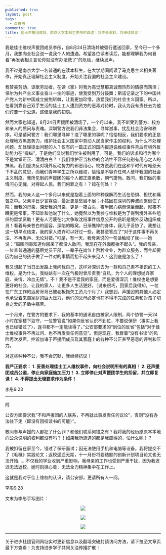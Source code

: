 ```yaml
---
published: true
layout: post
tags:
  - 自白书
comments: true
title: 佳士声援团成员、南京大学本科生李彤的自述：我不会沉默，将继续抗议！
---
```




我是佳士维权声援团成员李彤，自8月24日清场并被强行遣送回家，至今已一个多月，我想向全社会说一说我个人的遭遇。希望各位读者读后，能都理解我为何冒着“再发表相关言论你就没有办法救了”的危险，继续发声。

我不过是南京大学一名普通的在读本科生，在大学期间阅读了马克思主义相关著作，开始真正理解社会主义制度，开始关注我国的社会主义建设。

我赞美劳动，讴歌劳动者，在读《家》时我为高觉慧那真诚而热烈的情感而落泪；保尔为共产主义事业奋斗一生的事迹，使我受到万分鼓舞；斯诺记录之下的中国共产党人为新中国成立披荆斩棘，让我更加珍惜，热爱我们的社会主义国家。所以，在看到靠自己双手生活的佳士工人遭到资方的恶毒对待时，我认为我有责任去为他们讨要一个公道。这便是我的初衷。

然而大家也知道，8月24日声援团被清场了，一个月以来，我不断受到警方、校方和亲人的质问与责难。深圳警方说我们非法集会，寻衅滋事，扰乱社会治安和秩序。可是请问警方：我们哪里寻衅？滋了哪里的事呢？恰恰相反，我们要求的正是处理地方黑恶势力，维护社会主义国家中劳动人民当家作主的权利。为什么不处理问题，却处理提出问题的人？仅有的一篇正式的国内报道说维权事件背后有境外反动势力在“操纵”，于是他们又说我们学生被利用了。可是，我们的诉求和行为哪个不是堂堂正正、清清白白？！我们维护正当权益的合法性不容任何别有用心之人的抹黑，我们坚决反对境外反动势力的邪恶用心。校方说我们在这和平时代有唯恐天下不乱的意思，而我们青年学生之所以维权，恰恰是不容许任何人破坏我国的社会主义制度。我所见到的声援团的每个人都正直勇敢，朝气蓬勃。敢问，我们做的事情问心无愧，对得起人民，我们何罪之有！？错在何处！？

然而，我的亲人这一个多月以来就是抱着上面的种种误解而生活在恐惧、担忧和痛苦之中。父亲平日少言寡语，最近更是愁眉不展；小姑因在深圳的奔波而累倒住了院；而我的母亲，深爱我的母亲，更是一夜白头，夜半因心病而惊坐而起，彻夜不眠更是常事。不知谁和他说了什么，她竟然以为我参与维权是为了得到境外某些组织的留学资助！更有人污蔑在北大争取沈阳事件信息公开的岳昕是境外反动组织成员！看着母亲苍白的面容，深陷的眼窝，日渐憔悴的身体，我几乎妥协了。我想让这一切早点结束，我的家人或许可以好过一些，我甚至答应了“对于这件事不再关注、不再发声、无论对错。”可是，有一天，我母亲说的一句话触动了我——她说：“周围同事知道你回来了都没人敢问，我现在在外面都抬不起头”。我的母亲，一位普普通通的基层党员干部，一辈子在岗位上矜矜业业，为群众服务，而今却要因为自己的孩子做了一件对的事情而抬不起头来见人！这到底是怎么了！

我又想起了当日出发路上我问我自己，这样对深圳去为一群和自己素不相识的工人维权，是为什么。我姑姑有一次在气极时曾斥责我“自私，为个人的理想抛弃家庭、亲情、冷血无情”。不！我不是不爱我的家庭，而是爱得深沉！维权也是想要更好的社会，让我的家人、让更多人生活更好。（说来很巧，回家后我得知，一位在广东工作的远房哥哥已被老板拖欠工资几个月了）我想到，声援团的其他人必定也承受着来自家庭的巨大压力，他们的父母必定也在不得不完成的任务和对孩子切身之爱的矛盾中痛苦。

一个月来，在警方的要求下，我的基本的通讯自由被家人限制，两个协警一天24小时在家楼下监守，一位警官说“如果你反省认识不到位，不要说保研（事实上我也已经错过了），连书都不一定能读得了。”公安部要求的“到位的反省”包括“对于佳士维权事件不再过问、也不再发表任何意见”。但是现在，我冒着“没有书读”的风险再次发声，控诉加诸于声援团成员及其家庭上的各种不公正甚至恶意的评判和压力。

对这些种种不公，我不会沉默，我继续抗议！


**我严正要求：**
**1.	妥善处理佳士工人维权事件，向社会说明所有的真相！**
**2.	还声援团成员公道，停止向家庭施加压力！**
**3.	立即停止对声援团学生的扣留，并立即复课！**
**4.	不得提出无理要求作为条件！**

李彤9.23


---
附

公安方面要求我“不和声援团的人联系，不再就此事发表任何议论”，否则“没有办法往下走（即没有回校读书的可能）”。

敢问参与声援的人都犯了什么罪？和他们联系何错之有？我将我的经历原原本本地向公众说明的权利都没有吗？！如果我所遭遇的都是我应得的，怕什么呢！？

我被扣留在家至今，错过了保研面试；因无法使用手机和电脑等设备，我将提交不了《毛概》实践论文；返校遥遥无期，十一月份将要结题的创新计划项目论文也无法开始……不仅我的学业收到严重影响，我母亲的工作也受到严重干扰，因为我迟迟无法返校，她时刻担心着，无法全力精神集中在工作上。

这就是我对于佳士维权的认识，请公安部，更请所有人一阅。

李彤9.28

文末为李彤手写图片：

<p align="center"> <img src="https://s1.ax1x.com/2018/10/04/i8P5cT.jpg"> </p>

<p align="center"> <img src="https://api.superbed.cn/pic/5bb5f8fb9dc6d65948eac910"> </p>

<p align="center"> <img src="https://api.superbed.cn/pic/5bb5fb129dc6d65948eac913"> </p>

---
关于进步社团官网网址实时更新信息以及翻墙突破封锁访问方法，请下拉至文章页最下方查看！为支持进步学子共同关注传播扩散！


